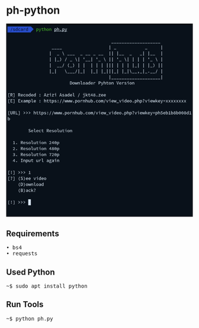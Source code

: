 # ph-python
![ alt text](https://github.com/AziziAsadel/ph-python/blob/master/ss.png)
## Requirements
<pre>
• bs4
• requests
</pre>
## Used Python
<pre>
~$ sudo apt install python
</pre>
## Run Tools
<pre>
~$ python ph.py
</pre>
